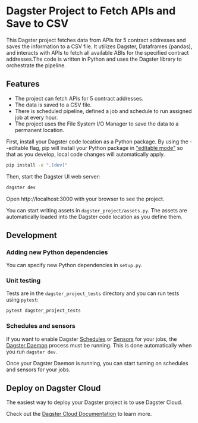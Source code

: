 # Dagster Project to Fetch APIs and Save to CSV

This Dagster project fetches data from APIs for 5 contract addresses and saves the information to a CSV file. It utilizes Dagster, Dataframes (pandas), and interacts with APIs to fetch all available ABIs for the specified contract addresses.The code is written in Python and uses the Dagster library to orchestrate the pipeline.

## Features

* The project can fetch APIs for 5 contract addresses.
* The data is saved to a CSV file.
* There is scheduled pipeline, defined a job  and schedule to run assigned job at every hour.
* The project uses the File System I/O Manager to save the data to a permanent location.


First, install your Dagster code location as a Python package. By using the --editable flag, pip will install your Python package in ["editable mode"](https://pip.pypa.io/en/latest/topics/local-project-installs/#editable-installs) so that as you develop, local code changes will automatically apply.

```bash
pip install -e ".[dev]"
```

Then, start the Dagster UI web server:

```bash
dagster dev
```

Open http://localhost:3000 with your browser to see the project.

You can start writing assets in `dagster_project/assets.py`. The assets are automatically loaded into the Dagster code location as you define them.

## Development


### Adding new Python dependencies

You can specify new Python dependencies in `setup.py`.

### Unit testing

Tests are in the `dagster_project_tests` directory and you can run tests using `pytest`:

```bash
pytest dagster_project_tests
```

### Schedules and sensors

If you want to enable Dagster [Schedules](https://docs.dagster.io/concepts/partitions-schedules-sensors/schedules) or [Sensors](https://docs.dagster.io/concepts/partitions-schedules-sensors/sensors) for your jobs, the [Dagster Daemon](https://docs.dagster.io/deployment/dagster-daemon) process must be running. This is done automatically when you run `dagster dev`.

Once your Dagster Daemon is running, you can start turning on schedules and sensors for your jobs.

## Deploy on Dagster Cloud

The easiest way to deploy your Dagster project is to use Dagster Cloud.

Check out the [Dagster Cloud Documentation](https://docs.dagster.cloud) to learn more.

